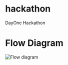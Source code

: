 # hackathon
DayOne Hackathon

# Flow Diagram
![Flow diagram](https://raw.githubusercontent.com/onnobos/hackathon/main/FlowDiagram.png)
